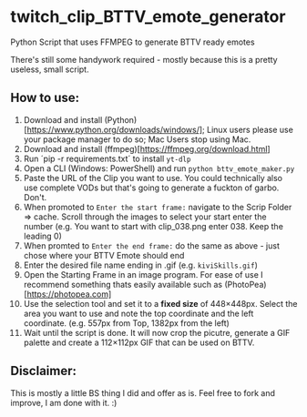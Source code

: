 # twitch_clip_BTTV_emote_generator
 Python Script that uses FFMPEG to generate BTTV ready emotes

There's still some handywork required - mostly because this is a pretty useless, small script.

## How to use:
1. Download and install (Python)[https://www.python.org/downloads/windows/]; Linux users please use your package manager to do so; Mac Users stop using Mac.
1. Download and install (ffmpeg)[https://ffmpeg.org/download.html]
1. Run ´pip -r requirements.txt´ to install `yt-dlp`
1. Open a CLI (Windows: PowerShell) and run `python bttv_emote_maker.py`
1. Paste the URL of the Clip you want to use. You could technically also use complete VODs but that's going to generate a fuckton of garbo. Don't.
1. When promoted to `Enter the start frame:` navigate to the Scrip Folder => cache. Scroll through the images to select your start enter the number (e.g. You want to start with clip_038.png enter 038. Keep the leading 0)
1. When promted to `Enter the end frame:` do the same as above - just chose where your BTTV Emote should end
1. Enter the desired file name ending in .gif (e.g. `kiviSkills.gif`)
1. Open the Starting Frame in an image program. For ease of use I recommend something thats easily available such as (PhotoPea)[https://photopea.com]
1. Use the selection tool and set it to a **fixed size** of 448×448px. Select the area you want to use and note the top coordinate and the left coordinate. (e.g. 557px from Top, 1382px from the left)
1. Wait until the script is done. It will now crop the picutre, generate a GIF palette and create a 112×112px GIF that can be used on BTTV.

## Disclaimer:
This is mostly a little BS thing I did and offer as is. Feel free to fork and improve, I am done with it. :) 